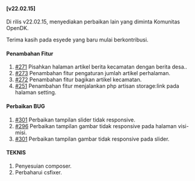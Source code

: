 #### [v22.02.15]

Di rilis v22.02.15, menyediakan perbaikan lain yang diminta Komunitas OpenDK.

Terima kasih pada esyede yang baru mulai berkontribusi.

#### Penambahan Fitur
1. [#271](https://github.com/OpenSID/OpenDK/issues/271) Pisahkan halaman artikel berita kecamatan dengan berita desa..
2. [#273](https://github.com/OpenSID/OpenDK/issues/273) Penambahan fitur pengaturan jumlah artikel perhalaman.
3. [#272](https://github.com/OpenSID/OpenDK/issues/272) Penambahan fitur bagikan artikel kecamatan.
4. [#251](https://github.com/OpenSID/OpenDK/issues/251) Penambahan fitur menjalankan php artisan storage:link pada halaman setting.

#### Perbaikan BUG
1. [#301](https://github.com/OpenSID/OpenDK/issues/301) Perbaikan tampilan slider tidak responsive.
2. [#296](https://github.com/OpenSID/OpenDK/issues/296) Perbaikan tampilan gambar tidak responsive pada halaman visi-misi.
3. [#301](https://github.com/OpenSID/OpenDK/issues/301) Perbaikan tampilan gambar tidak responsive pada slider.

#### TEKNIS
1. Penyesuian composer.
2. Perbaharui csfixer.
